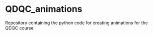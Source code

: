 # QDQC_animations
Repository containing the python code for creating animations for the QDQC course
